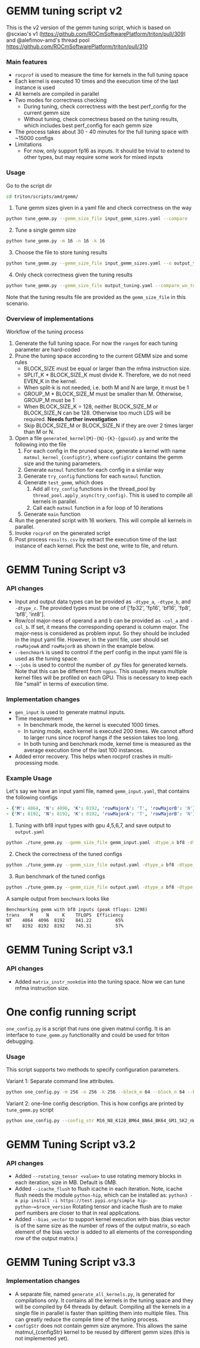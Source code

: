 # GEMM tuning script v2

This is the v2 version of the gemm tuning script, which is based on @scxiao's v1 (https://github.com/ROCmSoftwarePlatform/triton/pull/309) and @alefimov-amd's thread pool https://github.com/ROCmSoftwarePlatform/triton/pull/310

### Main features
- `rocprof` is used to measure the time for kernels in the full tuning space
- Each kernel is executed 10 times and the execution time of the last instance is used
- All kernels are compiled in parallel
- Two modes for correctness checking
    - During tuning, check correctness with the best perf_config for the current gemm size
    - Without tuning, check correctness based on the tuning results, which includes best perf_config for each gemm size
- The process takes about 30 - 40 minutes for the full tuning space with ~15000 configs
- Limitations
   - For now, only support fp16 as inputs. It should be trivial to extend to other types, but may require some work for mixed inputs

### Usage
Go to the script dir
```bash
cd triton/scripts/amd/gemm/
```

1. Tune gemm sizes given in a yaml file and check correctness on the way
```bash
python tune_gemm.py --gemm_size_file input_gemm_sizes.yaml --compare
```

2. Tune a single gemm size
```bash
python tune_gemm.py -m 16 -n 16 -k 16
```

3. Choose the file to store tuning results
```bash
python tune_gemm.py --gemm_size_file input_gemm_sizes.yaml --o output_tuning.yaml
```

4. Only check correctness given the tuning results
```bash
python tune_gemm.py --gemm_size_file output_tuning.yaml --compare_wo_tuning
```
Note that the tuning results file are provided as the `gemm_size_file` in this scenario.

### Overview of implementations

Workflow of the tuning process
1. Generate the full tuning space. For now the `range`s for each tuning parameter are hard-coded
2. Prune the tuning space according to the current GEMM size and some rules
    - BLOCK_SIZE must be equal or larger than the mfma instruction size.
    - SPLIT_K * BLOCK_SIZE_K must divide K. Therefore, we do not need EVEN_K in the kernel. 
    - When split-k is not needed, i.e. both M and N are large, it must be 1
    - GROUP_M * BLOCK_SIZE_M must be smaller than M. Otherwise, GROUP_M must be 1
    - When BLOCK_SIZE_K = 128, neither BLOCK_SIZE_M or BLOCK_SIZE_N can be 128. Otherwise too much LDS will be required. **Needs further investigation**
    - Skip BLOCK_SIZE_M or BLOCK_SIZE_N if they are over 2 times larger than M or N.
3. Open a file `generated_kernel{M}-{N}-{K}-{gpuid}.py` and write the following into the file
    1. For each config in the pruned space, generate a kernel with name `matmul_kernel_{configStr}`, where `configStr` contains the gemm size and the tuning parameters.
    2. Generate `matmul` function for each config in a similar way
    3. Generate `try_config` functions for each `matmul` function.
    4. Generate `test_gemm`, which does
        1. Add all `try_config` functions in the thread_pool by `thread_pool.apply_async(try_config)`. This is used to compile all kernels in parallel.  
        2. Call each `matmul` function in a for loop of 10 iterations
    5. Generate `main` function
4. Run the generated script with 16 workers. This will compile all kernels in parallel.
5. Invoke `rocprof` on the generated script
6. Post process `results.csv` by extract the execution time of the last instance of each kernel. Pick the best one, write to file, and return.

# GEMM Tuning Script v3

### API changes

- Input and output data types can be provided as `-dtype_a`, `-dtype_b`, and `-dtype_c`.
The provided types must be one of ['fp32', 'fp16', 'bf16', 'fp8', 'bf8', 'int8'].
- Row/col major-ness of operand a and b can be provided as `-col_a` and `-col_b`.
If set, it means the corresponding operand is column major.
The major-ness is considered as problem input. 
So they should be included in the input yaml file. However, in the yaml file, user should
set `rowMajowA` and `rowMajorB` as shown in the example below.
- `--benchmark` is used to control if the perf config in the input yaml file is used as the tuning space.
- `--jobs` is used to control the number of .py files for generated kernels.
Note that this can be different from `ngpus`. This usually means multiple kernel files
will be profiled on each GPU.
This is necessary to keep each file "small" in terms of execution time.

### Implementation changes
- `gen_input` is used to generate matmul inputs.
- Time measurement
    - In benchmark mode, the kernel is executed 1000 times.
    - In tuning mode, each kernel is executed 200 times. We cannot afford to larger runs since rocprof hangs if the session takes too long.
    - In both tuning and benchmark mode, kernel time is measured as the average execution time of the last 100 instances.
- Added error recovery. This helps when rocprof crashes in multi-processing mode. 


### Example Usage

Let's say we have an input yaml file, named `gemm_input.yaml`, that contains the following configs
```yaml
- {'M': 4864, 'N': 4096, 'K': 8192, 'rowMajorA': 'T', 'rowMajorB': 'N'}
- {'M': 8192, 'N': 8192, 'K': 8192, 'rowMajorA': 'T', 'rowMajorB': 'N'}
```
1. Tuning with bf8 input types with gpu 4,5,6,7, and save output to `output.yaml`
```bash
python ./tune_gemm.py --gemm_size_file gemm_input.yaml -dtype_a bf8 -dtype_b bf8 --gpu_ids 4,5,6,7 --o output.yaml
```

2. Check the correctness of the tuned configs
```bash
python ./tune_gemm.py --gemm_size_file output.yaml -dtype_a bf8 -dtype_b bf8 --compare_wo_tuning
```

3. Run benchmark of the tuned configs
```bash
python ./tune_gemm.py --gemm_size_file output.yaml -dtype_a bf8 -dtype_b bf8 --benchmark
```

A sample output from `benchmark` looks like
```bash
Benchmarking gemm with bf8 inputs (peak tflops: 1298)
trans    M     N     K    TFLOPS  Efficiency
NT    4864  4096  8192    841.22         65%
NT    8192  8192  8192    745.31         57%
```

# GEMM Tuning Script v3.1

### API changes

- Added `matrix_instr_nonkdim` into the tuning space. Now we can tune mfma instruction size.


# One config running script

`one_config.py` is a script that runs one given matmul config.
It is an interface to `tune_gemm.py` functionality and could be used for triton debugging.

### Usage

This script supports two methods to specify configuration parameters.

Variant 1: Separate command line attributes.

```bash
python one_config.py -m 256 -n 256 -k 256 --block_m 64 --block_n 64 --block_k 64 --group_m 1 --split_k 2 --num_warps 2 --num_stages 0 --waves_per_eu 0 --matrix_instr_nonkdim 16 --kpack 2
```

Variant 2: one-line config description.
This is how configs are printed by `tune_gemm.py` script

```bash
python one_config.py --config_str M16_N8_K128_BM64_BN64_BK64_GM1_SK2_nW2_nS0_EU0_kP2_mfma16
```

# GEMM Tuning Script v3.2

### API changes

- Added `--rotating_tensor <value>` to use rotating memory blocks in each iteration, size in MB. Default is 0MB.  
- Added `--icache_flush` to flush icache in each iteration. 
Note, icache flush needs the module `python-hip`, which can be installed as:
`python3 -m pip install -i https://test.pypi.org/simple hip-python~=$rocm_version`
Rotating tensor and icache flush are to make perf numbers are closer to that in real applications.
- Added `--bias_vector` to support kernel execution with bias (bias vector is of the same size as the number of rows of the output matrix, 
so each element of the bias vector is added to all elements of the corresponding row of the output matrix.)

# GEMM Tuning Script v3.3

### Implementation changes

- A separate file, named `generate_all_kernels.py`, is generated for compilations only.
It contains all the kernels in the tuning space and they will be compiled by 64 threads by default.
Compiling all the kernels in a single file in parallel is faster than splitting them 
into multiple files. This can greatly reduce the compile time of the tuning process.
- `configStr` does not contain gemm size anymore. This allows the same matmul_{configStr} kernel
to be reused by different gemm sizes (this is not implemented yet).
